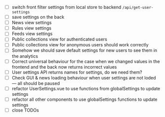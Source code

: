 
- [ ] switch front filter settings from local store to backend `/api/get-user-settings`
- [ ] save settings on the back
- [ ] News view settings
- [ ] Rules view settings
- [ ] Feeds view settings
- [ ] Public collections view for authenticated users
- [ ] Public collections view for anonymous users should work correctly
- [ ] Somehow we should save default settings for new users to see them in the analytics
- [ ] Correct universal behaviour for the case when we changed values in the frontend and the back now returns incorrect values
- [ ] User settings API returns names for settings, do we need them?
- [ ] Check GUI & news loading behaviour when user settings are not loded — all should be paused
- [ ] refactor UserSettings.vue to use functions from globalSettings to update settings
- [ ] refactor all other components to use globalSettings functions to update settings
- [ ] close TODOs
